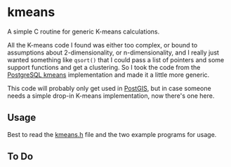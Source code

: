 # kmeans

A simple C routine for generic K-means calculations.

All the K-means code I found was either too complex, or bound to assumptions about 2-dimensionality, or n-dimensionality, and I really just wanted something like `qsort()` that I could pass a list of pointers and some support functions and get a clustering. So I took the code from the [PostgreSQL kmeans](https://github.com/umitanuki/kmeans-postgresql) implementation and made it a little more generic.

This code will probably only get used in [PostGIS](http://postgis.net), but in case someone needs a simple drop-in K-means implementation, now there's one here.

## Usage

Best to read the [kmeans.h](kmeans.h) file and the two example programs for usage.

## To Do
